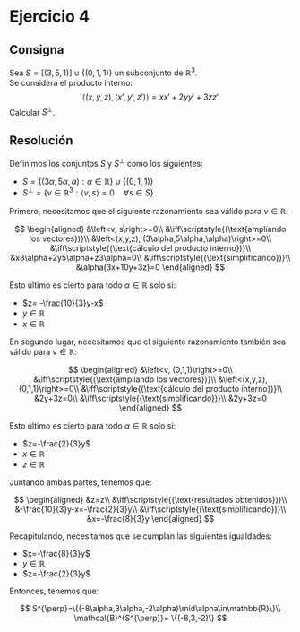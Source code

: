 # Ejercicio 4

## Consigna

Sea $S = \left[ (3, 5, 1) \right] \cup \{ (0, 1, 1) \}$ un subconjunto de $\mathbb{R}^3$.  
Se considera el producto interno:  
$$
\langle (x, y, z), (x', y', z') \rangle = xx' + 2yy' + 3zz'
$$
Calcular $S^\perp$.

## Resolución

Definimos los conjuntos $S$ y $S^{\perp}$ como los siguientes:

- $S=\{(3\alpha,5\alpha,\alpha):\alpha\in\mathbb{R}\}\cup\{(0,1,1)\}$
- $S^{\perp}=\{v\in \mathbb{R}^3: \left<v, s\right>=0\quad\forall s\in S\}$

Primero, necesitamos que el siguiente razonamiento sea válido para $v\in\mathbb{R}$:

$$
\begin{aligned}
&\left<v, s\right>=0\\
&\iff\scriptstyle{(\text{ampliando los vectores})}\\
&\left<(x,y,z), (3\alpha,5\alpha,\alpha)\right>=0\\
&\iff\scriptstyle{(\text{cálculo del producto interno})}\\
&x3\alpha+2y5\alpha+z3\alpha=0\\
&\iff\scriptstyle{(\text{simplificando})}\\
&\alpha(3x+10y+3z)=0
\end{aligned}
$$

Esto último es cierto para todo $\alpha\in\mathbb{R}$ solo si:

- $z= -\frac{10}{3}y-x$
- $y\in\mathbb{R}$
- $x\in\mathbb{R}$

En segundo lugar, necesitamos que el siguiente razonamiento también sea válido para $v\in\mathbb{R}$:

$$
\begin{aligned}
&\left<v, (0,1,1)\right>=0\\
&\iff\scriptstyle{(\text{ampliando los vectores})}\\
&\left<(x,y,z), (0,1,1)\right>=0\\
&\iff\scriptstyle{(\text{cálculo del producto interno})}\\
&2y+3z=0\\
&\iff\scriptstyle{(\text{simplificando})}\\
&2y+3z=0
\end{aligned}
$$

Esto último es cierto para todo $\alpha\in\mathbb{R}$ solo si:

- $z=-\frac{2}{3}y$
- $x\in\mathbb{R}$
- $z\in\mathbb{R}$

Juntando ambas partes, tenemos que:

$$
\begin{aligned}
&z=z\\
&\iff\scriptstyle{(\text{resultados obtenidos})}\\
&-\frac{10}{3}y-x=-\frac{2}{3}y\\
&\iff\scriptstyle{(\text{simplificando})}\\
&x=-\frac{8}{3}y
\end{aligned}
$$

Recapitulando, necesitamos que se cumplan las siguientes igualdades:

- $x=-\frac{8}{3}y$
- $y\in\mathbb{R}$
- $z=-\frac{2}{3}y$

Entonces, tenemos que:

$$
S^{\perp}=\{(-8\alpha,3\alpha,-2\alpha)\mid\alpha\in\mathbb{R}\}\\
\mathcal{B}^{S^{\perp}}= \{(-8,3,-2)\}
$$
